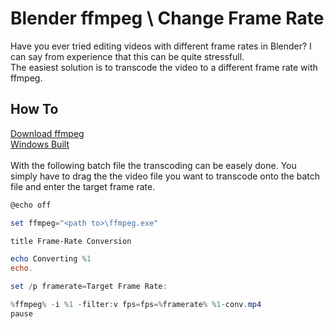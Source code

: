 # Blender ffmpeg \ Change Frame Rate
Have you ever tried editing videos with different frame rates in Blender? I can say from experience that this can be quite stressfull.<br/>
The easiest solution is to transcode the video to a different frame rate with ffmpeg.
## How To
<a href="https://ffmpeg.org/download.html">Download ffmpeg</a><br/>
<a href="https://ffmpeg.zeranoe.com/builds/">Windows Built</a><br/>
<br/>
With the following batch file the transcoding can be easely done. You simply have to drag the the video file you want to transcode onto the batch file and enter the target frame rate.

```powershell
@echo off

set ffmpeg="<path to>\ffmpeg.exe"

title Frame-Rate Conversion

echo Converting %1
echo.

set /p framerate=Target Frame Rate:

%ffmpeg% -i %1 -filter:v fps=fps=%framerate% %1-conv.mp4
pause
```
